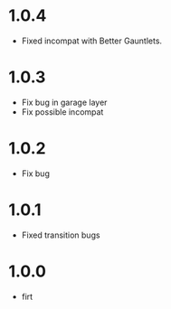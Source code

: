 # 1.0.4

* Fixed incompat with Better Gauntlets.

# 1.0.3

* Fix bug in garage layer
* Fix possible incompat

# 1.0.2

* Fix bug

# 1.0.1

* Fixed transition bugs

# 1.0.0

* firt
